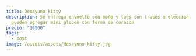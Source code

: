 ```yaml
---
title: Desayuno kitty
description: Se entrega envuelto con moño y tags con frases a eleccion, se
  pueden agregar mini globos con forma de corazon
precio: "10500"
tags:
  - post
image: /assets/assets/desayuno-kitty.jpg
---
```

